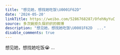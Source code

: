 ```yaml
---
title: "想见她，想找她吃饭\U0001F62D"
date: '2024-05-20'
linkTitle: https://weibo.com/5286768287/OfehNyYuC
source: 多次婉拒久保织织的微博
description: "想见她，想找她吃饭\U0001F62D  ..."
disable_comments: true
---
```

想见她，想找她吃饭😭  ...
